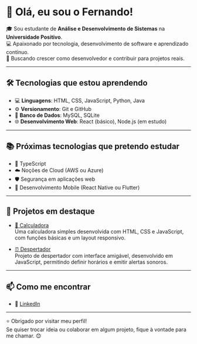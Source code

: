 # 👋 Olá, eu sou o Fernando!

🎓 Sou estudante de **Análise e Desenvolvimento de Sistemas** na **Universidade Positivo**.  
💻 Apaixonado por tecnologia, desenvolvimento de software e aprendizado contínuo.  
🚀 Buscando crescer como desenvolvedor e contribuir para projetos reais.

---

## 🛠️ Tecnologias que estou aprendendo

- 💻 **Linguagens**: HTML, CSS, JavaScript, Python, Java
- ⚙️ **Versionamento**: Git e GitHub
- 🧱 **Banco de Dados**: MySQL, SQLite
- 🌐 **Desenvolvimento Web**: React (básico), Node.js (em estudo)

---

## 📚 Próximas tecnologias que pretendo estudar

- 🧠 TypeScript
- ☁️ Noções de Cloud (AWS ou Azure)
- 🛡️ Segurança em aplicações web
- 📱 Desenvolvimento Mobile (React Native ou Flutter)

---

## 📌 Projetos em destaque

- [🧮 Calculadora](https://github.com/SEU_USUARIO/NOME_REPOSITORIO_CALCULADORA)  
  Uma calculadora simples desenvolvida com HTML, CSS e JavaScript, com funções básicas e um layout responsivo.

- [⏰ Despertador](https://github.com/SEU_USUARIO/NOME_REPOSITORIO_DESPERTADOR)  
  Projeto de despertador com interface amigável, desenvolvido em JavaScript, permitindo definir horários e emitir alertas sonoros.

---

## 📫 Como me encontrar

- 💼 [LinkedIn](https://www.linkedin.com/in/ONandoTI)

---

⭐ Obrigado por visitar meu perfil!  
Se quiser trocar ideia ou colaborar em algum projeto, fique à vontade para me chamar. 😊
